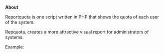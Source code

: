 **About**

Reportquota is one script written in PHP that shows the quota of each user of the system. 

Repquota, creates a more attractive visual report for administrators of systems.

Example:

